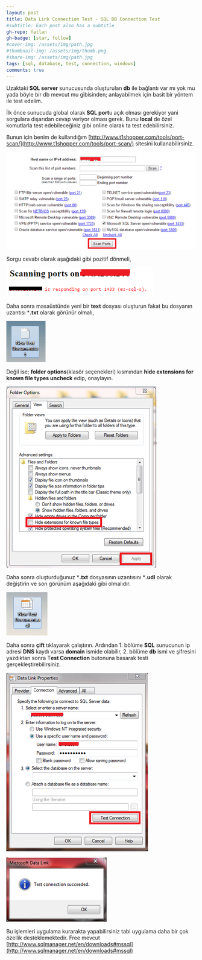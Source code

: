 ```yaml
---
layout: post
title: Data Link Connection Test - SQL DB Connection Test
#subtitle: Each post also has a subtitle
gh-repo: fatlan
gh-badge: [star, follow]
#cover-img: /assets/img/path.jpg
#thumbnail-img: /assets/img/thumb.png
#share-img: /assets/img/path.jpg
tags: [sql, database, test, connection, windows]
comments: true
---
```

Uzaktaki **SQL server** sunucusunda oluşturulan **db** ile bağlantı var mı yok mu yada böyle bir db mevcut mu gibisinden; anlayabilmek için basit bir yöntem ile test edelim.

İlk önce sunucuda global olarak **SQL port**u açık olması gerekiyor yani sorgulara dışarıdan cevap veriyor olması gerek. Bunu **local** de özel komutlarla test edebileceğiniz gibi online olarak ta test edebilirsiniz.

Bunun için benim de kullandığım [http://www.t1shopper.com/tools/port-scan/](http://www.t1shopper.com/tools/port-scan/) sitesini kullanabilirsiniz.

![Crepe](/assets/img/sql-db-conn-test/db-con-t01.png)

Sorgu cevabı olarak aşağıdaki gibi pozitif dönmeli,

![Crepe](/assets/img/sql-db-conn-test/db-con-t02.png)

Daha sonra masaüstünde yeni bir **text** dosyası oluşturun fakat bu dosyanın uzantısı ***.txt** olarak görünür olmalı,

![Crepe](/assets/img/sql-db-conn-test/db-con-t03.png)

Değil ise; **folder options**(klasör seçenekleri) kısmından **hide extensions for known file types uncheck** edip, onaylayın.

![Crepe](/assets/img/sql-db-conn-test/db-con-t04.png)

Daha sonra oluşturduğunuz ***.txt** dosyasının uzantısını ***.udl** olarak değiştirin ve son görünüm aşağıdaki gibi olmalıdır.

![Crepe](/assets/img/sql-db-conn-test/db-con-t05.png)

Daha sonra **çift** tıklayarak çalıştırın. Ardından 1. bölüme **SQL** sunucunun ip adresi **DNS** kaydı varsa **domain** ismide olabilir, 2. bölüme **db** ismi ve şifresini yazdıktan sonra T**est Connection** butonuna basarak testi gerçekleştirebilirsiniz.

![Crepe](/assets/img/sql-db-conn-test/db-con-t06.png)

![Crepe](/assets/img/sql-db-conn-test/db-con-t07.png)


Bu işlemleri uygulama kurarakta yapabilirsiniz tabi uygulama daha bir çok özellik desteklemektedir. Free mevcut [http://www.sqlmanager.net/en/downloads#mssql](http://www.sqlmanager.net/en/downloads#mssql)
